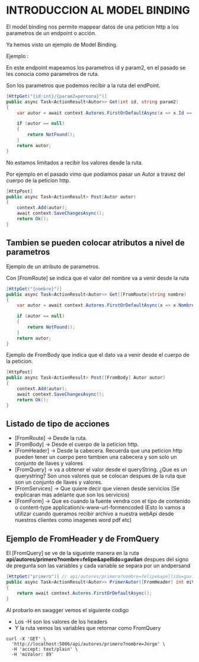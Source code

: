 # INTRODUCCION AL MODEL BINDING

El model binding nos permite mappear datos de una peticion http a los parametros de un endpoint o acción.

Ya hemos visto un ejemplo de Model Binding. 

Ejemplo :

En este endpoint mapeamos los parametros id y param2, en el pasado se les conocia como parametros de ruta.

Son los parametros que podemos recibir a la ruta del endPoint. 

```c#
[HttpGet("{id:int}/{param2=persona}")]
public async Task<ActionResult<Autor>> Get(int id, string param2)
{
    var autor = await context.Autores.FirstOrDefaultAsync(x => x.Id == id);

    if (autor == null)
    {
        return NotFound();
    }
    return autor;
}
```

No estamos limitados a recibir los valores desde la ruta. 

Por ejemplo en el pasado vimo que podiamos pasar un Autor a travez del cuerpo de la peticion http.

```c#
[HttpPost]
public async Task<ActionResult> Post(Autor autor)
{
    context.Add(autor);
    await context.SaveChangesAsync();
    return Ok();
}
```

## Tambien se pueden colocar atributos a nivel de parametros

Ejemplo de un atributo de parametros.

Con [FromRoute] se indica que el valor del nombre va a venir desde la ruta
```c#
[HttpGet("{nombre}")]
public async Task<ActionResult<Autor>> Get([FromRoute]string nombre)
{
    var autor = await context.Autores.FirstOrDefaultAsync(x => x.Nombre.Contains(nombre));

    if (autor == null)
    {
        return NotFound();
    }
    return autor;
}
```

Ejemplo de FromBody que indica que el dato va a venir desde el cuerpo de la peticion.

```c#
[HttpPost]
public async Task<ActionResult> Post([FromBody] Autor autor)
{
    context.Add(autor);
    await context.SaveChangesAsync();
    return Ok();
}
```

## Listado de tipo de acciones
- [FromRoute] -> Desde la ruta.
- [FromBody] -> Desde el cuerpo de la peticion http.
- [FromHeader] -> Desde la cabecera. Recuerda que una peticion http pueden tener un cuerpo pero tambien una cabecera y son solo un conjunto de llaves y valores
- [FromQuery] -> va a obtener el valor desde el queryString. ¿Que es un querystring? Son unos valores que se colocan despues de la ruta que son un conjunto de llaves y valores.
- [FromServices] -> Que quiere decir que vienen desde servicios (Se explicaran mas adelante que son los servicios)
- [FromForm] -> Que es cuando la fuente vendra con el tipo de contenido o content-type application/x-www-url-formencoded (Esto lo vamos a utilizar cuando queramos recibir archivo a nuestra webApi desde nuestros clientes como imagenes word pdf etc) 


## Ejemplo de FromHeader y de FromQuery

El [FromQuery] se ve de la sigueinte manera en la ruta **api/autores/primero?nombre=felipe&apellido=gavilan** despues del signo de pregunta son las variables y cada variable se separa por un andpersand
```c#
[HttpGet("primero")] // api/autores/primero?nombre=felipe&apellido=gavilan
public async Task<ActionResult<Autor>> PrimerAutor([FromHeader] int miValor, [FromQuery] string nombre)
{
    return await context.Autores.FirstOrDefaultAsync();
}

```

Al probarlo en swagger vemos el siguiente codigo
- Los -H son los valores de los headers
- Y la ruta vemos las variables que retornar como FromQuery
```
curl -X 'GET' \
  'http://localhost:5006/api/autores/primero?nombre=Jorge' \
  -H 'accept: text/plain' \
  -H 'miValor: 89'
```